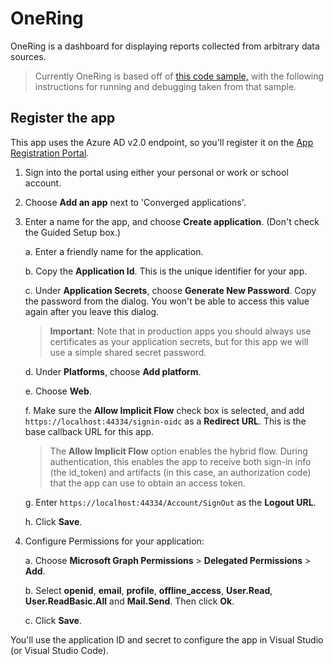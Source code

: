 # OneRing

OneRing is a dashboard for displaying reports collected from arbitrary data sources.

> Currently OneRing is based off of [this code sample,](https://github.com/microsoftgraph/aspnetcore-connect-sample) with the following instructions for running and debugging taken from that sample.

## Register the app

This app uses the Azure AD v2.0 endpoint, so you'll register it on the [App Registration Portal](https://apps.dev.microsoft.com/).

1. Sign into the portal using either your personal or work or school account.

2. Choose **Add an app** next to 'Converged applications'.

3. Enter a name for the app, and choose **Create application**. (Don't check the Guided Setup box.)

   a. Enter a friendly name for the application.

   b. Copy the **Application Id**. This is the unique identifier for your app.

   c. Under **Application Secrets**, choose **Generate New Password**. Copy the password from the dialog. You won't be able to access this value again after you leave this dialog.

   >**Important**: Note that in production apps you should always use certificates as your application secrets, but for this app we will use a simple shared secret password.

   d. Under **Platforms**, choose **Add platform**.

   e. Choose **Web**.

   f. Make sure the **Allow Implicit Flow** check box is selected, and add `https://localhost:44334/signin-oidc` as a **Redirect URL**. This is the base callback URL for this app.

   >The **Allow Implicit Flow** option enables the hybrid flow. During authentication, this enables the app to receive both sign-in info (the id_token) and artifacts (in this case, an authorization code) that the app can use to obtain an access token.

   g. Enter `https://localhost:44334/Account/SignOut` as the **Logout URL**.
  
   h. Click **Save**.

4. Configure Permissions for your application:  

   a. Choose **Microsoft Graph Permissions** > **Delegated Permissions** > **Add**.
  
   b. Select **openid**, **email**, **profile**, **offline_access**, **User.Read**, **User.ReadBasic.All** and **Mail.Send**. Then click **Ok**.
  
   c. Click **Save**.

You'll use the application ID and secret to configure the app in Visual Studio (or Visual Studio Code).

